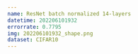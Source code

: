 ```yaml
---
name: ResNet batch normalized 14-layers
datetime: 202206101932
errorrate: 0.7795
img: 202206101932_shape.png
dataset: CIFAR10
---
```

